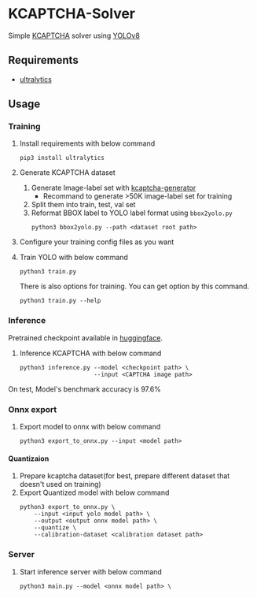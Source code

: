 # KCAPTCHA-Solver
Simple [KCAPTCHA](http://www.captcha.ru/en/kcaptcha/) solver using [YOLOv8](https://github.com/ultralytics/ultralytics)

## Requirements

- [ultralytics](https://pypi.org/project/ultralytics/)

## Usage

### Training

1. Install requirements with below command
    ```
    pip3 install ultralytics
    ```

2. Generate KCAPTCHA dataset
    1. Generate Image-label set with [kcaptcha-generator](https://github.com/ryanking13/kcaptcha-generator)
        - Recommand to generate >50K image-label set for training
    2. Split them into train, test, val set
    3. Reformat BBOX label to YOLO label format using `bbox2yolo.py`
        ```
        python3 bbox2yolo.py --path <dataset root path>
        ```

2. Configure your training config files as you want

2. Train YOLO with below command
    ```
    python3 train.py
    ```

    There is also options for training. You can get option by this command.

    ```
    python3 train.py --help
    ```

### Inference
Pretrained checkpoint available in [huggingface](https://huggingface.co/UselessNerd/YOLO-V8-S-KCAPTCHA).
1. Inference KCAPTCHA with below command
    ```
    python3 inference.py --model <checkpoint path> \
                         --input <CAPTCHA image path>
    ```
On test, Model's benchmark accuracy is 97.6%

### Onnx export
1. Export model to onnx with below command
    ```
    python3 export_to_onnx.py --input <model path>
    ```
#### Quantizaion
1. Prepare kcaptcha dataset(for best, prepare different dataset that doesn't used on training)
2. Export Quantized model with below command
    ```python3
    python3 export_to_onnx.py \
        --input <input yolo model path> \
        --output <output onnx model path> \
        --quantize \
        --calibration-dataset <calibration dataset path>
    ```

### Server
1. Start inference server with below command
    ```
    python3 main.py --model <onnx model path> \
    ```